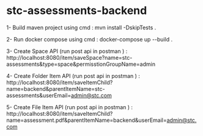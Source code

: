 # stc-assessments-backend
1- Build maven project using cmd : 
mvn install -DskipTests .


2- Run docker compose  using cmd :
docker-compose up --build .


3- Create Space API (run post api in postman ) :  http://localhost:8080/item/saveSpace?name=stc-assessments&type=space&permisstionGroupName=admin


4- Create Folder Item API (run post api in postman ) :  http://localhost:8080/item/saveItemChild?name=backend&parentItemName=stc-assessments&userEmail=admin@stc.com

5- Create File Item API (run post api in postman ) :  http://localhost:8080/item/saveItemChild?name=assessment.pdf&parentItemName=backend&userEmail=admin@stc.com
